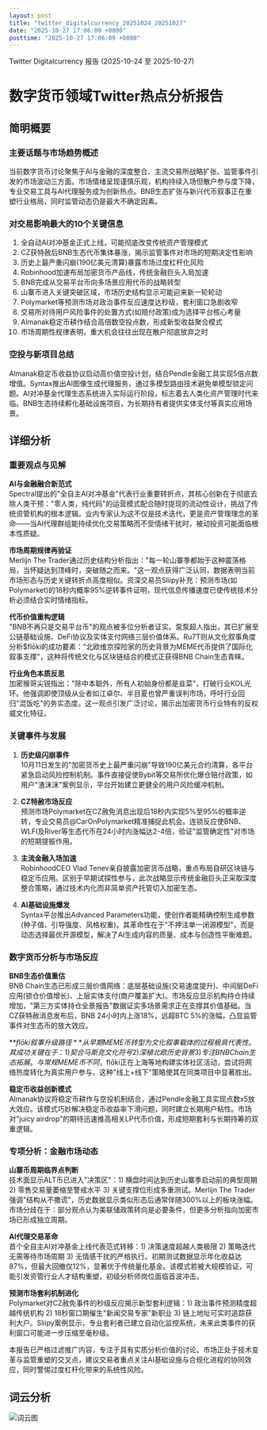 ```yaml
---
layout: post
title: "twitter_digitalcurrency_20251024_20251027"
date: "2025-10-27 17:06:09 +0800"
posttime: "2025-10-27 17:06:09 +0800"
---
```


Twitter Digitalcurrency 报告 (2025-10-24 至 2025-10-27)

# 数字货币领域Twitter热点分析报告

## 简明概要

### 主要话题与市场趋势概述
当前数字货币讨论聚焦于AI与金融的深度整合、主流交易所战略扩张、监管事件引发的市场波动三方面。市场情绪呈现谨慎乐观，机构持续入场但散户参与度下降，专业交易工具与AI代理服务成为创新热点。BNB生态扩张与新兴代币叙事正在重塑行业格局，同时监管动态仍是最大不确定因素。

### 对交易影响最大的10个关键信息
1. 全自动AI对冲基金正式上线，可能彻底改变传统资产管理模式
2. CZ获特赦后BNB生态代币集体暴涨，揭示监管事件对市场的短期决定性影响
3. 历史上最严重闪崩(190亿美元清算)暴露市场过度杠杆化风险
4. Robinhood加速布局加密货币产品线，传统金融巨头入局加速
5. BNB完成从交易平台币向多场景应用代币的战略转型
6. 山寨币进入关键突破区域，市场历史结构显示可能迎来新一轮轮动
7. Polymarket等预测市场对政治事件反应速度达秒级，套利窗口急剧收窄
8. 交易所对待用户风险事件的处置方式(如赔付政策)成为选择平台核心考量
9. Almanak稳定币耕作结合高倍数空投点数，形成新型收益聚合模式
10. 市场周期性规律表明，重大机会往往出现在散户彻底放弃之时

### 空投与新项目总结
Almanak稳定币收益协议启动高价值空投计划，结合Pendle金融工具实现5倍点数增值。Syntax推出AI图像生成代理服务，通过多模型路由技术避免单模型锁定问题。AI对冲基金代理生态系统进入实际运行阶段，标志着去人类化资产管理时代来临。BNB生态持续孵化基础设施项目，为长期持有者提供实体支付等真实应用场景。

## 详细分析

### 重要观点与见解

**AI与金融融合新范式**  
Spectral提出的"全自主AI对冲基金"代表行业重要转折点，其核心创新在于彻底去除人类干预："零人类，纯代码"的运营模式配合随时提现的流动性设计，挑战了传统资管机构的根本逻辑。业内专家认为这不仅是技术迭代，更是资产管理理念的革命——当AI代理群组能持续优化交易策略而不受情绪干扰时，被动投资可能面临根本性质疑。

**市场周期规律再验证**  
Merlijn The Trader通过历史结构分析指出："每一轮山寨季都始于这种震荡格局，当怀疑达到顶峰时，突破随之而来。"这一观点获得广泛认同，数据表明当前市场形态与历史关键转折点高度相似。资深交易员Sliipy补充：预测市场(如Polymarket)的18秒内概率95%逆转事件证明，现代信息传播速度已使传统技术分析必须结合实时情绪指标。

**代币价值重构逻辑**  
"BNB不再只是交易平台币"的观点被多位分析者证实。泵泵超人指出，其已扩展至公链基础设施、DeFi协议及实体支付网络三层价值体系。Ru7T则从文化叙事角度分析$flōki的成功要素："北欧维京探险家的历史背景为MEME代币提供了国际化叙事支撑"，这种将传统文化与区块链结合的模式正获得BNB Chain生态青睐。

**行业角色本质反思**  
加密猴哥尖锐指出："除中本聪外，所有人初始身份都是韭菜"，打破行业KOL光环。他强调即使顶级从业者如江卓尔、半目夏也曾严重误判市场，呼吁行业回归"混饭吃"的务实态度。这一观点引发广泛讨论，揭示出加密货币行业特有的反权威文化特征。

### 关键事件与发展

1. **历史级闪崩事件**  
   10月11日发生的"加密货币史上最严重闪崩"导致190亿美元合约清算，各平台紧急启动风险控制机制。事件直接促使Bybit等交易所优化爆仓赔付政策，如用户"渣沫沫"案例显示，平台开始建立更健全的用户风险缓冲机制。

2. **CZ特赦市场反应**  
   预测市场Polymarket在CZ赦免消息出现后18秒内实现5%至95%的概率逆转，专业交易员@CarOnPolymarket精准捕捉此机会。连锁反应使BNB、WLFI及River等生态代币在24小时内涨幅达2-4倍，验证"监管确定性"对市场的短期提振作用。

3. **主流金融入场加速**  
   RobinhoodCEO Vlad Tenev亲自披露加密货币战略，重点布局自研区块链与稳定币应用。区别于早期试探性参与，此次战略显示传统金融巨头正采取深度整合策略，通过技术内化而非简单资产托管切入加密生态。

4. **AI基础设施爆发**  
   Syntax平台推出Advanced Parameters功能，使创作者能精确控制生成参数(种子值、引导强度、风格权重)。其革命性在于"不押注单一闭源模型"，而是动态选择最优开源模型，解决了AI生成内容的质量、成本与创造性平衡难题。

### 数字货币分析与市场反应

**BNB生态价值重估**  
BNB Chain生态已形成三层价值网络：底层基础设施(交易速度提升)、中间层DeFi应用(锁仓价值增长)、上层实体支付(商户覆盖扩大)。市场反应显示机构持仓持续增加，"第三方实体持仓全景报告"数据证实多场景需求正在支撑其价值基础。当CZ获特赦消息发布后，BNB 24小时内上涨18%，远超BTC 5%的涨幅，凸显监管事件对生态币的放大效应。

**$flōki叙事升级路径**  
从早期MEME币转型为文化叙事载体的过程极具代表性。其成功关键在于：1) 契合马斯克文化符号 2) 深植北欧历史背景 3) 专注BNB Chain生态拓展。与常规MEME币不同，$flōki正在上海等地构建实体社区活动，尝试将网络热度转化为真实用户参与，这种"线上+线下"策略使其在同类项目中显著胜出。

**稳定币收益创新模式**  
Almanak协议将稳定币耕作与空投机制结合，通过Pendle金融工具实现点数x5放大效应。该模式巧妙解决稳定币收益率下滑问题，同时建立长期用户粘性。市场对"juicy airdrop"的期待迅速推高相关LP代币价值，形成短期套利与长期持筹的双重逻辑。

### 专项分析：金融市场动态

**山寨币周期临界点判断**  
技术面显示ALT币已进入"决策区"：1) 横盘时间达到历史山寨季启动前的典型周期 2) 零售交易量萎缩至警戒水平 3) 关键支撑位形成多重测试。Merlijn The Trader强调"结构从不撒谎"，历史数据显示类似形态后通常伴随300%以上的板块涨幅。市场分歧在于：部分观点认为美联储政策转向是必要条件，但更多分析指向加密市场已形成独立周期。

**AI代理交易革命**  
首个全自主AI对冲基金上线代表范式转移：1) 决策速度超越人类极限 2) 策略迭代无需等待市场周期 3) 无情感干扰的严格执行。初期测试数据显示年化收益达87%，但最大回撤仅12%，显著优于传统量化基金。该模式若被大规模验证，可能引发资管行业人才结构重塑，初级分析师岗位面临首波冲击。

**预测市场套利机制进化**  
Polymarket对CZ赦免事件的秒级反应揭示新型套利逻辑：1) 政治事件预测精度超越传统机构 2) 18秒窗口期催生"新闻交易专家"新职业 3) 链上地址可实时追踪获利大户。Sliipy案例显示，专业套利者已建立自动化监控系统，未来此类事件的获利窗口可能进一步压缩至毫秒级。

本报告已严格过滤推广内容，专注于具有实质分析价值的讨论。市场正处于技术变革与监管重塑的交叉点，建议交易者重点关注AI基础设施与合规化进程的协同效应，同时警惕过度杠杆化带来的系统性风险。

## 词云分析

![词云图](wordcloud_twitter_digitalcurrency_20251024_20251027.jpg)
